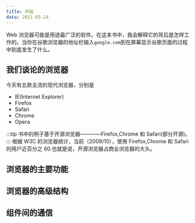 ```yaml
---
title: 开始
data: 2021-03-24
---
```


Web 浏览器可能是用途最广泛的软件。在这本书中，我会解释它的背后是怎样工作的。当你在谷歌浏览器的地址栏输入`google.com`到在屏幕显示谷歌页面的过程中到底发生了什么。

## 我们谈论的浏览器

今天有五款主流的现代浏览器，分别是

- IE(Internet Explorer)
- Firefox
- Safari
- Chrome
- Opera

:::tip
书中的例子基于开源浏览器————Firefox,Chrome 和 Safari(部分开源)。
:::
根据 W3C 的浏览器统计，当前（2009/10），使用 Firefox,Chrome 和 Safari 的用户近百分之 60.也就是说，开源浏览器占商业浏览器的大头。

## 浏览器的主要功能

## 浏览器的高级结构

## 组件间的通信
